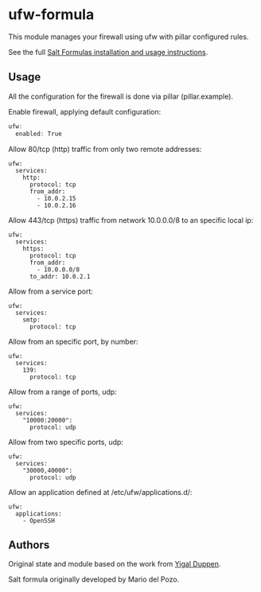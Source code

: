 ufw-formula
===========

This module manages your firewall using ufw with pillar configured rules.

See the full [Salt Formulas installation and usage instructions](http://docs.saltstack.com/topics/development/conventions/formulas.html).

Usage
-----

All the configuration for the firewall is done via pillar (pillar.example).

Enable firewall, applying default configuration:
```javascript
ufw:
  enabled: True
```

Allow 80/tcp (http) traffic from only two remote addresses:
```
ufw:
  services:
    http:
      protocol: tcp
      from_addr:
        - 10.0.2.15
        - 10.0.2.16
```

Allow 443/tcp (https) traffic from network 10.0.0.0/8 to an specific local ip:
```
ufw:
  services:
    https:
      protocol: tcp
      from_addr:
        - 10.0.0.0/8
      to_addr: 10.0.2.1
```

Allow from a service port:
```
ufw:
  services:
    smtp:
      protocol: tcp
```

Allow from an specific port, by number:
```
ufw:
  services:
    139:
      protocol: tcp
```

Allow from a range of ports, udp:
```
ufw:
  services:
    "10000:20000":
      protocol: udp
```

Allow from two specific ports, udp:
```
ufw:
  services:
    "30000,40000":
      protocol: udp
```

Allow an application defined at /etc/ufw/applications.d/:
```
ufw:
  applications:
    - OpenSSH
```

Authors
-------

Original state and module based on the work from [Yigal Duppen](https://github.com/publysher/infra-example-nginx/tree/develop).

Salt formula originally developed by Mario del Pozo.

